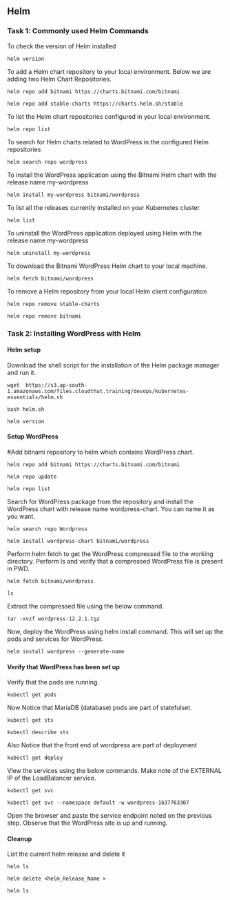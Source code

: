 ## Helm

### Task 1:  Commonly used Helm Commands

To check the version of Helm installed
```
helm version
```

To add a Helm chart repository to your local environment. Below we are adding two Helm Chart Repositories.
```
helm repo add bitnami https://charts.bitnami.com/bitnami 
```
```
helm repo add stable-charts https://charts.helm.sh/stable
```
To list the Helm chart repositories configured in your local environment.
```
helm repo list
```
To search for Helm charts related to WordPress in the configured Helm repositories
```
helm search repo wordpress
```
To install the WordPress application using the Bitnami Helm chart with the release name my-wordpress
```
helm install my-wordpress bitnami/wordpress
```
To list all the releases currently installed on your Kubernetes cluster
```
helm list
```
To uninstall the WordPress application deployed using Helm with the release name my-wordpress
```
helm uninstall my-wordpress
```
To download the Bitnami WordPress Helm chart to your local machine.
```
helm fetch bitnami/wordpress
```
To remove a Helm repository from your local Helm client configuration
```
helm repo remove stable-charts
```
```
helm repo remove bitnami
```

### Task 2:  Installing WordPress with Helm

#### Helm setup

Download the shell script for the installation of the Helm package manager and run it.
```
wget  https://s3.ap-south-1.amazonaws.com/files.cloudthat.training/devops/kubernetes-essentials/helm.sh
```
```
bash helm.sh
```
```
helm version
```

#### Setup WordPress
#Add bitnami repository to helm which contains WordPress chart.
```
helm repo add bitnami https://charts.bitnami.com/bitnami
```
```
helm repo update
```
```
helm repo list
```

Search for WordPress package from the repository and install the WordPress chart with release name wordpress-chart. You can name it as you want.
```
helm search repo Wordpress
```
```
helm install wordpress-chart bitnami/wordpress
```
Perform helm fetch to get the WordPress compressed file to the working directory. Perform ls and verify that a compressed WordPress file is present in PWD.
```
helm fetch bitnami/wordpress
```
```
ls
``` 
Extract the compressed file using the below command.
```
tar -xvzf wordpress-12.2.1.tgz
```
Now, deploy the WordPress using helm install command.  This will set up the pods and services for WordPress.
```
helm install wordpress --generate-name
``` 
#### Verify that WordPress has been set up 
Verify that the pods are running.
```
kubectl get pods
```
Now Notice that MariaDB (database) pods are part of statefulset.
```
kubectl get sts
```
```
kubectl describe sts
```
Also Notice that the front end of wordpress are part of deployment
```
kubectl get deploy
```
View the services using the below commands. Make note of the EXTERNAL IP of the LoadBalancer service.
```
kubectl get svc
```
```
kubectl get svc --namespace default -w wordpress-1637763307
``` 
Open the browser and paste the service endpoint noted on the previous step. Observe that the WordPress site is up and running.

#### Cleanup
List the current helm release and delete it
```
helm ls
```
```
helm delete <helm_Release_Name >
```
```
helm ls
```
 
 
